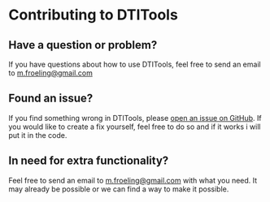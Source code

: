 # Contributing to DTITools

## Have a question or problem?
If you have questions about how to use DTITools, feel free to send an email to m.froeling@gmail.com

## Found an issue?
If you find something wrong in DTITools, please [open an issue on GitHub]( https://github.com/mfroeling/DTITools/issues ).
If you would like to create a fix yourself, feel free to do so and if it works i will put it in the code.

## In need for extra functionality?
Feel free to send an email to m.froeling@gmail.com with what you need. It may already be possible or we can find a way to make it possible.